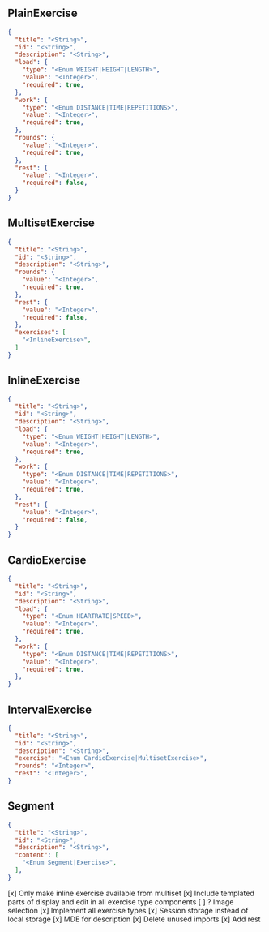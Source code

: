 ## PlainExercise
```json
{
  "title": "<String>",
  "id": "<String>",
  "description": "<String>",
  "load": {
    "type": "<Enum WEIGHT|HEIGHT|LENGTH>",
    "value": "<Integer>",
    "required": true,
  },
  "work": {
    "type": "<Enum DISTANCE|TIME|REPETITIONS>",
    "value": "<Integer>",
    "required": true,
  },
  "rounds": {
    "value": "<Integer>",
    "required": true,
  },
  "rest": {
    "value": "<Integer>",
    "required": false,
  }
}
```
## MultisetExercise
```json
{
  "title": "<String>",
  "id": "<String>",
  "description": "<String>",
  "rounds": {
    "value": "<Integer>",
    "required": true,
  },
  "rest": {
    "value": "<Integer>",
    "required": false,
  },
  "exercises": [
    "<InlineExercise>",
  ]
}
```
## InlineExercise
```json
{
  "title": "<String>",
  "id": "<String>",
  "description": "<String>",
  "load": {
    "type": "<Enum WEIGHT|HEIGHT|LENGTH>",
    "value": "<Integer>",
    "required": true,
  },
  "work": {
    "type": "<Enum DISTANCE|TIME|REPETITIONS>",
    "value": "<Integer>",
    "required": true,
  },
  "rest": {
    "value": "<Integer>",
    "required": false,
  }
}
```
## CardioExercise
```json
{
  "title": "<String>",
  "id": "<String>",
  "description": "<String>",
  "load": {
    "type": "<Enum HEARTRATE|SPEED>",
    "value": "<Integer>",
    "required": true,
  },
  "work": {
    "type": "<Enum DISTANCE|TIME|REPETITIONS>",
    "value": "<Integer>",
    "required": true,
  },
}
```
## IntervalExercise
```json
{
  "title": "<String>",
  "id": "<String>",
  "description": "<String>",
  "exercise": "<Enum CardioExercise|MultisetExercise>",
  "rounds": "<Integer>",
  "rest": "<Integer>",
}
```
## Segment
```json
{
  "title": "<String>",
  "id": "<String>",
  "description": "<String>",
  "content": [
    "<Enum Segment|Exercise>",
  ],
}
```

[x] Only make inline exercise available from multiset
[x] Include templated parts of display and edit in all exercise type components
[ ] ? Image selection
[x] Implement all exercise types
[x] Session storage instead of local storage
[x] MDE for description
[x] Delete unused imports
[x] Add rest
